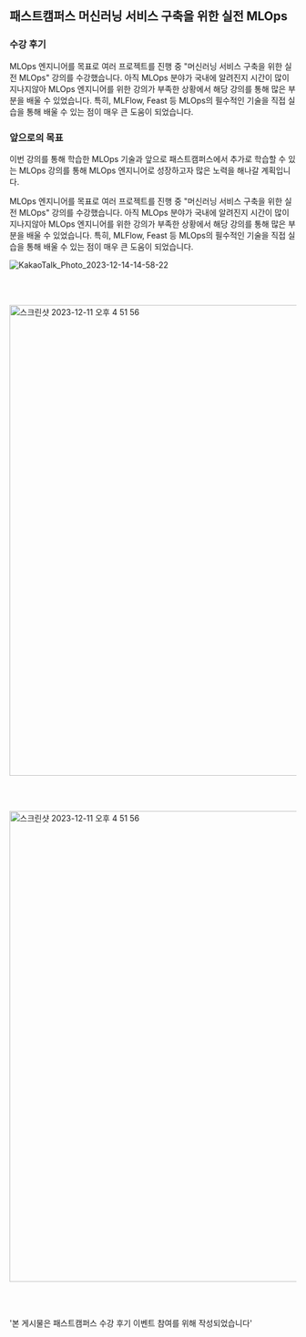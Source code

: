 ## 패스트캠퍼스 머신러닝 서비스 구축을 위한 실전 MLOps

### 수강 후기
MLOps 엔지니어를 목표로 여러 프로젝트를 진행 중 "머신러닝 서비스 구축을 위한 실전 MLOps" 강의를 수강했습니다.
아직 MLOps 분야가 국내에 알려진지 시간이 많이 지나지않아 MLOps 엔지니어를 위한 강의가 부족한 상황에서 해당 강의를 통해 많은 부분을 배울 수 있었습니다.
특히, MLFlow, Feast 등 MLOps의 필수적인 기술을 직접 실습을 통해 배울 수 있는 점이 매우 큰 도움이 되었습니다.

### 앞으로의 목표
이번 강의를 통해 학습한 MLOps 기술과 앞으로 패스트캠퍼스에서 추가로 학습할 수 있는 MLOps 강의를 통해 MLOps 엔지니어로 성장하고자 많은 노력을 해나갈 계획입니다.

MLOps 엔지니어를 목표로 여러 프로젝트를 진행 중 "머신러닝 서비스 구축을 위한 실전 MLOps" 강의를 수강했습니다.
아직 MLOps 분야가 국내에 알려진지 시간이 많이 지나지않아 MLOps 엔지니어를 위한 강의가 부족한 상황에서 해당 강의를 통해 많은 부분을 배울 수 있었습니다.
특히, MLFlow, Feast 등 MLOps의 필수적인 기술을 직접 실습을 통해 배울 수 있는 점이 매우 큰 도움이 되었습니다.

![KakaoTalk_Photo_2023-12-14-14-58-22](https://github.com/robert-min/github-actions-cml/assets/91866763/0b6f6df6-f541-4c4c-802a-3e7eba086120)

<br></br>

<img width="827" alt="스크린샷 2023-12-11 오후 4 51 56" src="https://github.com/robert-min/github-actions-cml/assets/91866763/36ec15a2-bcce-4cf5-8062-07ef735dfdaf">

<br></br>


<img width="827" alt="스크린샷 2023-12-11 오후 4 51 56" src="https://github.com/robert-min/github-actions-cml/assets/91866763/2cd3c113-340e-4de0-9a05-f78ca5b47c1e">

<br></br>



'본 게시물은 패스트캠퍼스 수강 후기 이벤트 참여를 위해 작성되었습니다'
